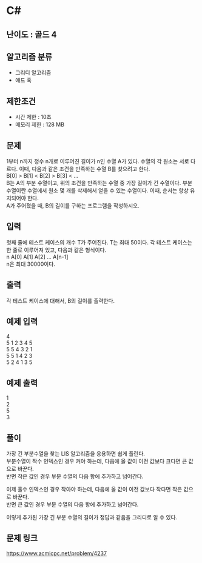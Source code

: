 # C#

## 난이도 : 골드 4

## 알고리즘 분류
  - 그리디 알고리즘
  - 애드 혹

## 제한조건
  - 시간 제한 : 10초
  - 메모리 제한 : 128 MB

## 문제
1부터 n까지 정수 n개로 이루어진 길이가 n인 수열 A가 있다. 수열의 각 원소는 서로 다르다. 이때, 다음과 같은 조건을 만족하는 수열 B를 찾으려고 한다.<br/>
B[0] > B[1] < B[2] > B[3] < ...<br/>
B는 A의 부분 수열이고, 위의 조건을 만족하는 수열 중 가장 길이가 긴 수열이다. 부분 수열이란 수열에서 원소 몇 개를 삭제해서 얻을 수 있는 수열이다. 이때, 순서는 항상 유지되어야 한다.<br/>
A가 주어졌을 때, B의 길이를 구하는 프로그램을 작성하시오.<br/>


## 입력
첫째 줄에 테스트 케이스의 개수 T가 주어진다. T는 최대 50이다. 각 테스트 케이스는 한 줄로 이루어져 있고, 다음과 같은 형식이다.<br/>
n A[0] A[1] A[2] ... A[n-1]<br/>
n은 최대 30000이다.<br/>


## 출력
각 테스트 케이스에 대해서, B의 길이를 출력한다.<br/>


## 예제 입력
4<br/>
5 1 2 3 4 5<br/>
5 5 4 3 2 1<br/>
5 5 1 4 2 3<br/>
5 2 4 1 3 5<br/>


## 예제 출력
1<br/>
2<br/>
5<br/>
3<br/>


## 풀이
가장 긴 부분수열을 찾는 LIS 알고리즘을 응용하면 쉽게 풀린다.<br/>
부분수열이 짝수 인덱스인 경우 커야 하는데, 다음에 올 값이 이전 값보다 크다면 큰 값으로 바꾼다.<br/>
반면 작은 값인 경우 부분 수열의 다음 항에 추가하고 넘어간다.<br/>

이제 홀수 인덱스인 경우 작아야 하는데, 다음에 올 값이 이전 값보다 작다면 작은 값으로 바꾼다.<br/>
반면 큰 값인 경우 부분 수열의 다음 항에 추가하고 넘어간다.<br/>

이렇게 추가된 가장 긴 부분 수열의 길이가 정답과 같음을 그리디로 알 수 있다.<br/>


## 문제 링크
https://www.acmicpc.net/problem/4237